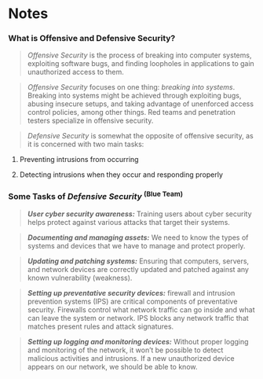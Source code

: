 # Notes

### What is Offensive and Defensive Security?

> _Offensive Security_ is the process of breaking into computer systems, exploiting software bugs, and finding loopholes in applications to gain unauthorized access to them.

> _Offensive Security_ focuses on one thing: _breaking into systems_. Breaking into systems might be achieved through exploiting bugs, abusing insecure setups, and taking advantage of unenforced access control policies, among other things. Red teams and penetration testers specialize in offensive security.

> _Defensive Security_ is somewhat the opposite of offensive security, as it is concerned with two main tasks:

1. Preventing intrusions from occurring

2. Detecting intrusions when they occur and responding properly

### Some Tasks of _Defensive Security_ <sup>(Blue Team)</sup>

> ***User cyber security awareness:*** Training users about cyber security helps protect against various attacks that target their systems.

> ***Documenting and managing assets:*** We need to know the types of systems and devices that we have to manage and protect properly.

> ***Updating and patching systems:*** Ensuring that computers, servers, and network devices are correctly updated and patched against any known vulnerability (weakness).

> ***Setting up preventative security devices:*** firewall and intrusion prevention systems (IPS) are critical components of preventative security. Firewalls control what network traffic can go inside and what can leave the system or network. IPS blocks any network traffic that matches present rules and attack signatures.

> ***Setting up logging and monitoring devices:*** Without proper logging and monitoring of the network, it won’t be possible to detect malicious activities and intrusions. If a new unauthorized device appears on our network, we should be able to know.
